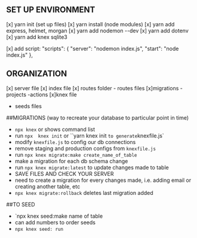 ## SET UP ENVIRONMENT
[x] yarn init (set up files)
[x] yarn install (node modules)
[x] yarn add express, helmet, morgan 
[x] yarn add nodemon --dev
[x] yarn add dotenv
[x] yarn add knex sqlite3

[x] add script: 
 "scripts": {
    "server": "nodemon index.js",
    "start": "node index.js"
  },

## ORGANIZATION
[x] server file 
[x] index file 
[x] routes folder
    - routes files
[x]migrations
    -projects
    -actions
[x]knex file
- seeds files 

##MIGRATIONS (way to recreate your database to particular point in time)

- `npx knex` or  shows command list 
- run `npx  knex init` or ``yarn knex init ` to generate `knexfile.js`
- modify `knexfile.js` to config our db connections
- remove staging and production configs from `knexfile.js`
- run `npx knex migrate:make create_name_of_table` 
- make a migration for each db schema change 
- run `npx knex migrate:latest` to update changes made to table 
- SAVE FILES AND CHECK YOUR SERVER
- need to create a migration for every changes made, i.e. adding email or creating another table, etc
- `npx knex migrate:rollback` deletes last migration added 


##TO SEED

- `npx knex seed:make name of table 
- can add numbers to order seeds
- `npx knex seed: run`



